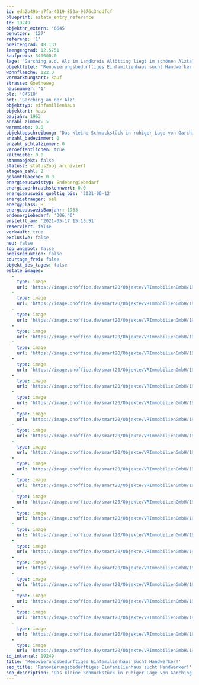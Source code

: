 ```yaml
---
id: eda2b49b-a7fa-4019-850a-9676c34cdfcf
blueprint: estate_entry_reference
Id: 19249
objektnr_extern: '6645'
benutzer: '127'
referenz: '1'
breitengrad: 48.131
laengengrad: 12.5751
kaufpreis: 340000.0
lage: "Garching a.d. Alz im Landkreis Altötting liegt im schönen Alztal, 30 km nördlich des Chiemsees und 20 km nördlich des Waginger Sees an der Bundesstraße 299 mit Bahnanschluss nach Mühldorf-München und nach Salzburg. Öffentliche Busverbindungen in die umliegenden Städte bzw. Gemeinden sind vorhanden.\r\n\r\nDie Gemeinde Garching a.d. Alz bietet Ihren Bewohnern ca. 8.500 Einwohnern umfangreiche Einkaufsmöglichkeiten. Außerdem finden Sie hier mehrere Kindertagesstätten, Grund- und Mittelschule sowie Ärzte, Zahnärzte und Apotheken. Für Sport, Kultur und Freizeitangebote ist ebenfalls reichlich gesorgt."
objekttitel: 'Renovierungsbedürftiges Einfamilienhaus sucht Handwerker!'
wohnflaeche: 122.0
vermarktungsart: kauf
strasse: Goetheweg
hausnummer: '1'
plz: '84518'
ort: 'Garching an der Alz'
objekttyp: einfamilienhaus
objektart: haus
baujahr: 1963
anzahl_zimmer: 5
warmmiete: 0.0
objektbeschreibung: "Das kleine Schmuckstück in ruhiger Lage von Garching ist für zwei Personen oder eine kleine Familie ideal. Das Haus wurde ca. 1963. Nun steht es wieder zur Verfügung. Am und im Haus herrscht Renovierungsstau, es müssen einige Sanierungsarbeiten durchgeführt werden. Zum Beispiel muß die Heizung erneuert werden. \r\n\r\nIm Erdgeschoss des Hauses befindet sich das Wohnzimmer, Küche, Essdiele, Bad und Windfang. \r\nIm Obergeschoss ein Schlafzimmer, zwei Kinderzimmer, ein kleineres Zimmer und eine Toilette.  \r\nDas Haus ist teilunterkellert. Zum Haus gehört auch Nebengebäude mit Carport.\r\n \r\nWenn Sie handwerklich geschickt sind finden sie hier ein wahres Kleinod um ihren Haustraum zu erfüllen.\r\n\r\nBitte haben Sie Verständnis, dass nur Anfragen mit vollständiger Adresse, Telefonnummer und E-Mailadresse bearbeitet werden können.\r\n\r\nUnsere Beratungsleistung ist für Sie bis zum Abschluss eines Vertrages kostenfrei.\r\n\r\nDas Objekt wird für den Käufer provisionspflichtig direkt vom Verkäufer exklusiv über uns angeboten. Die Vermittlungsprovision beträgt 3,57 % inkl. der gesetzlichen Mehrwertsteuer.\r\nAlle weiteren Kosten des Kaufs, wie die vergleichsweise noch niedrige Grunderwerbssteuer (3,5%) und Notar- und Gerichtskosten (etwa 1,5%) sind ebenfalls vom Käufer zu bezahlen."
anzahl_badezimmer: 0
anzahl_schlafzimmer: 0
veroeffentlichen: true
kaltmiete: 0.0
stammobjekt: false
status2: status2obj_archiviert
etagen_zahl: 2
gesamtflaeche: 0.0
energieausweistyp: Endenergiebedarf
energieverbrauchskennwert: 0.0
energieausweis_gueltig_bis: '2031-06-12'
energietraeger: oel
energyClass: H
energieausweisBaujahr: 1963
endenergiebedarf: '306.40'
erstellt_am: '2021-05-17 15:15:51'
reserviert: false
verkauft: true
exclusive: false
neu: false
top_angebot: false
preisreduktion: false
courtage_frei: false
objekt_des_tages: false
estate_images:
  -
    type: image
    url: 'https://image.onoffice.de/smart20/Objekte/VRImmobilienGmbH/19249/7906e52d-2d6e-4539-a03a-b8d293214b48.jpg'
  -
    type: image
    url: 'https://image.onoffice.de/smart20/Objekte/VRImmobilienGmbH/19249/27784e40-e273-4904-a70d-68bc529aaa9a.jpg'
  -
    type: image
    url: 'https://image.onoffice.de/smart20/Objekte/VRImmobilienGmbH/19249/5a37b2a4-2680-4260-9c90-a19d5f821d8a.jpg'
  -
    type: image
    url: 'https://image.onoffice.de/smart20/Objekte/VRImmobilienGmbH/19249/c496ab65-2ff3-46ce-8ece-0460cf03422c.jpg'
  -
    type: image
    url: 'https://image.onoffice.de/smart20/Objekte/VRImmobilienGmbH/19249/0c9ea505-e7ca-4c96-82c4-0eb5b76ef9aa.jpg'
  -
    type: image
    url: 'https://image.onoffice.de/smart20/Objekte/VRImmobilienGmbH/19249/5e79c96a-f978-4da4-a342-1e368b77a72d.jpg'
  -
    type: image
    url: 'https://image.onoffice.de/smart20/Objekte/VRImmobilienGmbH/19249/79aa531c-19da-478f-bb95-c548bd281da5.jpg'
  -
    type: image
    url: 'https://image.onoffice.de/smart20/Objekte/VRImmobilienGmbH/19249/5717362c-b3a7-498d-8d53-401b4df9dd1c.jpg'
  -
    type: image
    url: 'https://image.onoffice.de/smart20/Objekte/VRImmobilienGmbH/19249/d21c67d2-610f-4226-b679-f3f0ac716d16.jpg'
  -
    type: image
    url: 'https://image.onoffice.de/smart20/Objekte/VRImmobilienGmbH/19249/a4dcfc40-ca2e-4784-b616-7b44e899116d.jpg'
  -
    type: image
    url: 'https://image.onoffice.de/smart20/Objekte/VRImmobilienGmbH/19249/cbf7df4e-9737-4ca3-a6a5-7ef9e5f5e7fc.jpg'
  -
    type: image
    url: 'https://image.onoffice.de/smart20/Objekte/VRImmobilienGmbH/19249/21fb3f69-11d5-4f33-9de3-3e6f4a622c76.jpg'
  -
    type: image
    url: 'https://image.onoffice.de/smart20/Objekte/VRImmobilienGmbH/19249/289a6450-d80d-4e0b-9c04-35bee867c35b.jpg'
  -
    type: image
    url: 'https://image.onoffice.de/smart20/Objekte/VRImmobilienGmbH/19249/b33d6fe5-a258-409e-86cf-868fb6e27df5.jpg'
  -
    type: image
    url: 'https://image.onoffice.de/smart20/Objekte/VRImmobilienGmbH/19249/d3ddb847-d926-4530-a4a2-aaa4f7f75006.jpg'
  -
    type: image
    url: 'https://image.onoffice.de/smart20/Objekte/VRImmobilienGmbH/19249/e5afa962-e83c-4a01-8688-8dba8d8c5dad.jpg'
  -
    type: image
    url: 'https://image.onoffice.de/smart20/Objekte/VRImmobilienGmbH/19249/ad8294d8-f312-465d-8689-127511ef528d.jpg'
  -
    type: image
    url: 'https://image.onoffice.de/smart20/Objekte/VRImmobilienGmbH/19249/f088668b-79fa-4560-ab52-595edbd4bf81.jpg'
  -
    type: image
    url: 'https://image.onoffice.de/smart20/Objekte/VRImmobilienGmbH/19249/5a86774a-6e93-4612-b4a8-ecee698f593f.jpg'
  -
    type: image
    url: 'https://image.onoffice.de/smart20/Objekte/VRImmobilienGmbH/19249/3d79875e-d91a-4b90-8dbe-ae45a47208bf.jpg'
  -
    type: image
    url: 'https://image.onoffice.de/smart20/Objekte/VRImmobilienGmbH/19249/a1c93b2e-ec94-40a5-8d7a-b13d88bd2edb.jpg'
  -
    type: image
    url: 'https://image.onoffice.de/smart20/Objekte/VRImmobilienGmbH/19249/048434ec-1fcf-4e30-b41c-6f5e85cae3c3.jpg'
  -
    type: image
    url: 'https://image.onoffice.de/smart20/Objekte/VRImmobilienGmbH/19249/5176a745-4d61-4f20-b3ba-b4790bda2df3.jpg'
id_internal: 19249
title: 'Renovierungsbedürftiges Einfamilienhaus sucht Handwerker!'
seo_title: 'Renovierungsbedürftiges Einfamilienhaus sucht Handwerker!'
seo_description: 'Das kleine Schmuckstück in ruhiger Lage von Garching ist für zwei Personen oder eine kleine Familie ideal. Das Haus wurde ca. 1963. Nun steht es wieder zur Ve'
---
```

